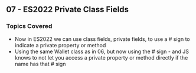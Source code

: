 ## 07 - ES2022 Private Class Fields

### Topics Covered

- Now in ES2022 we can use class fields, private fields, to use a # sign to indicate a private property or method
- Using the same Wallet class as in 06, but now using the # sign - and JS knows to not let you access a private property or method directly if the name has that # sign
